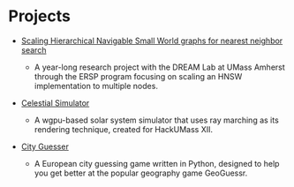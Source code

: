 # Projects

- [Scaling Hierarchical Navigable Small World graphs for nearest
neighbor search](https://sites.google.com/umass.edu/ersp-cics/projects/2024-2025/efficient-vector-databases-for-large-scale-datasets)
    - A year-long research project with the DREAM Lab at UMass Amherst through the ERSP program focusing on scaling an HNSW implementation to multiple nodes.

- [Celestial Simulator](https://github.com/GameHunter101/HackUmassCelestialSimulator)
    - A wgpu-based solar system simulator that uses ray marching as its rendering technique, created for HackUMass XII.

- [City Guesser](https://github.com/gabefork/city-guesser)
    - A European city guessing game written in Python, designed to help you get better at the popular geography game GeoGuessr.